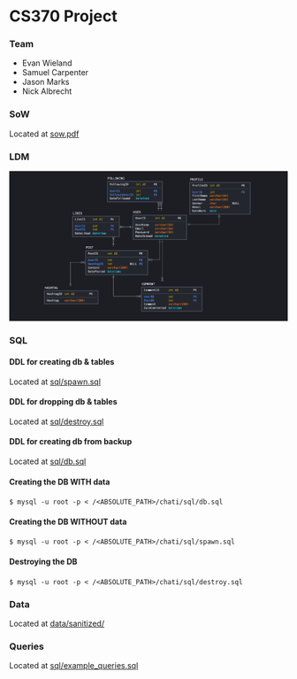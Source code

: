 # CS370 Project

### Team
* Evan Wieland
* Samuel Carpenter
* Jason Marks
* Nick Albrecht

### SoW
Located at [sow.pdf](sow.pdf)

### LDM
![ERD](LDM.png)

### SQL
#### DDL for creating db & tables
Located at [sql/spawn.sql](sql/spawn.sql)

#### DDL for dropping db & tables
Located at [sql/destroy.sql](sql/destroy.sql)

#### DDL for creating db from backup
Located at [sql/db.sql](sql/db.sql)

#### Creating the DB WITH data
`$ mysql -u root -p < /<ABSOLUTE_PATH>/chati/sql/db.sql`

#### Creating the DB WITHOUT data
`$ mysql -u root -p < /<ABSOLUTE_PATH>/chati/sql/spawn.sql`

#### Destroying the DB
`$ mysql -u root -p < /<ABSOLUTE_PATH>/chati/sql/destroy.sql`

### Data
Located at [data/sanitized/](data/sanitized/)

### Queries
Located at [sql/example_queries.sql](sql/example_queries.sql)
